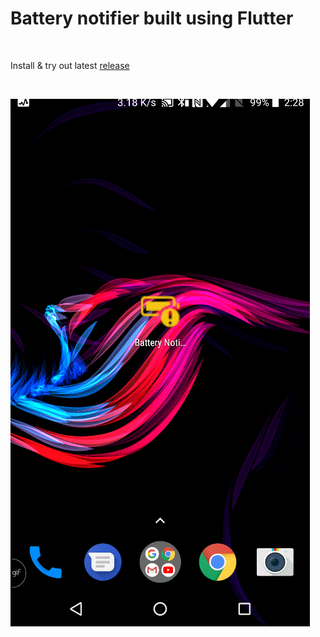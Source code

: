 # Battery notifier built using Flutter

<br/>

Install & try out latest [release](https://github.com/NileshSP/FlutterBatteryNotifyer/releases/latest)

<br/>

![alt text](https://github.com/NileshSP/FlutterBatteryNotifyer/blob/master/images/flutterbatterynotifyerapp.gif "Working example..")

<br/>

